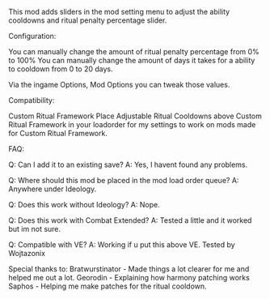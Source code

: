 This mod adds sliders in the mod setting menu to adjust the ability cooldowns and ritual penalty percentage slider.

Configuration:

You can manually change the amount of ritual penalty percentage from 0% to 100%
You can manually change the amount of days it takes for a ability to cooldown from 0 to 20 days.

Via the ingame Options, Mod Options you can tweak those values.

Compatibility:

Custom Ritual Framework
Place Adjustable Ritual Cooldowns above Custom Ritual Framework in your loadorder for my settings to work on mods made for Custom Ritual Framework.

FAQ:

Q: Can I add it to an existing save?
A: Yes, I havent found any problems.

Q: Where should this mod be placed in the mod load order queue?
A: Anywhere under Ideology.

Q: Does this work without Ideology?
A: Nope.

Q: Does this work with Combat Extended?
A: Tested a little and it worked but im not sure.

Q: Compatible with VE?
A: Working if u put this above VE. Tested by Wojtazonix

Special thanks to:
Bratwurstinator - Made things a lot clearer for me and helped me out a lot.
Georodin - Explaining how harmony patching works
Saphos - Helping me make patches for the ritual cooldown.

